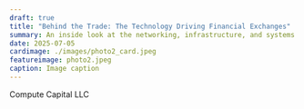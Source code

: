 ```yaml
---
draft: true
title: "Behind the Trade: The Technology Driving Financial Exchanges"
summary: An inside look at the networking, infrastructure, and systems engineering that fuel financial exchanges and make algorithmic trading possible. From high-speed fiber links and co-location services to matching engines and market gateways, this post breaks down the critical components that enable sub-millisecond trade execution in modern electronic markets.
date: 2025-07-05
cardimage: ./images/photo2_card.jpeg
featureimage: photo2.jpeg
caption: Image caption
---
```




Compute Capital LLC